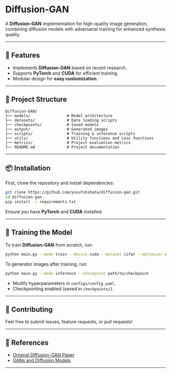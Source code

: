# Diffusion-GAN

A **Diffusion-GAN** implementation for high-quality image generation, combining diffusion models with adversarial training for enhanced synthesis quality.

---

## 🚀 Features
- Implements **Diffusion-GAN** based on recent research.
- Supports **PyTorch** and **CUDA** for efficient training.
- Modular design for **easy customization**.

---

## 📂 Project Structure
```
Diffusion-GAN/
├── models/                # Model architecture
├── datasets/              # Data loading scripts
├── checkpoints/           # Saved models
├── output/                # Generated images
├── scripts/               # Training & inference scripts
├── utils/                 # Utility functions and Loss functions
├── metrics/               # Project evaluation metrics
├── README.md              # Project documentation
```

---

## 📦 Installation

First, clone the repository and install dependencies:
```bash
git clone https://github.com/yusufshihata/diffusion-gan.git
cd diffusion-gan
pip install -r requirements.txt
```

Ensure you have **PyTorch** and **CUDA** installed.

---

## 🎯 Training the Model

To train **Diffusion-GAN** from scratch, run:
```bash
python main.py --mode train --device cuda --dataset cifar --optimizer Adam --glr 0.0001 --dlr 0.0002 --epochs 100
```
To generator images after training, run:
```bash
python main.py --mode inference --checkpoint path/to/checkpoint
```

- Modify hyperparameters in `configs/config.yaml`.
- Checkpointing enabled (saved in `checkpoints/`).

---

## 📌 Contributing

Feel free to submit issues, feature requests, or pull requests!

---

## 📜 References
- [Original Diffusion-GAN Paper](https://arxiv.org/abs/2206.02262)
- [GANs and Diffusion Models](https://paperswithcode.com/methods/category/diffusion-models)

---
